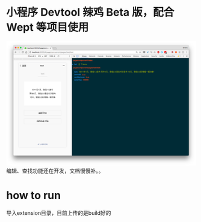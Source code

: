 # 小程序 Devtool 辣鸡 Beta 版，配合 Wept 等项目使用
![](doc/img/screenshot.png)
编辑、查找功能还在开发，文档慢慢补。。

# how to run
导入extension目录，目前上传的是build好的